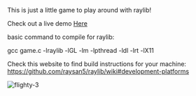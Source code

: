 This is just a little game to play around with raylib!

Check out a live demo [Here]([url](https://seanledesma.com/flighty_bird/flighty))

basic command to compile for raylib:

gcc game.c -lraylib -lGL -lm -lpthread -ldl -lrt -lX11

Check this website to find build instructions for your machine:
https://github.com/raysan5/raylib/wiki#development-platforms

![flighty-3](https://github.com/user-attachments/assets/2c36bf46-4766-4665-a871-ef2fd46620b3)
